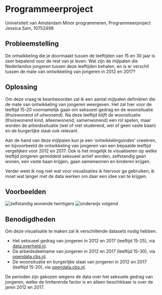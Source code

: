 # Programmeerproject

Universiteit van Amsterdam 
Minor programmeren, Programmeerproject
Jessica Sam, 10752498

## Probleemstelling
De ontwikkeling die je doormaakt tussen de leeftijden van 15 en 30 jaar is zeer bepalend voor de rest van je leven. Wat zijn de mijlpalen die Nederlandse jongeren tussen deze leeftijden behalen, en is er verschil tussen de mate van ontwikkeling van jongeren in 2012 en 2017? 


## Oplossing
Om deze vraag te beantwoorden zal ik een aantal mijlpalen definiëren die de mate van ontwikkeling van jongeren weergeven. Het zal hier voor de leeftijd 15-20 voornamelijk gaan om seksueel gedrag en de woonsituatie (thuiswonend of uitwonend). Na deze leeftijd blijft de woonsituatie (thuiswonend kind, alleenwonend, samenwonend) een rol spelen, maar worden de arbeidssituatie (wel of niet studerend, wel of geen vaste baan) en de burgerlijke staat ook relevant. 

Aan de hand van deze mijlpalen kun je een 'ontwikkelingsindex' creeëren, en bijvoorbeeld de ontwikkeling van jongeren van een bepaalde leeftijd vergelijken voor 2012 en 2017. 
Ook is het mogelijk te visualiseren op welke leeftijd jongeren gemiddeld seksueel actief worden, zelfstandig gaan wonen, een vaste baan krijgen, gaan samenwonen en kinderen krijgen. 

Verder weet ik nog niet wat voor visualisaties ik hiervoor ga gebruiken; ik moet wat langer met de data werken om daar een idee van te krijgen.

## Voorbeelden

![zelfstandig wonende twintigers](https://github.com/jesscsam/programmeerproject/blob/master/uithuis.jpg)
![onderwijs volgend](https://github.com/jesscsam/programmeerproject/blob/master/onderwijsvolgen.jpg)


## Benodigdheden
Om deze visualisatie te maken zal ik verschillende datasets nodig hebben. 

* Het seksueel gedrag van jongeren in 2012 en 2017 (leeftijd 15-25), via [data.overheid.nl](https://data.overheid.nl/dataset/47199-seksueel-gedrag--jongeren-van-12-tot-25-jaar--2017).
* De arbeidsdeelname van jongeren in 2012 en 2017 (leeftijd 15-30), via [opendata.cbs.nl](https://opendata.cbs.nl/statline/#/CBS/nl/dataset/82309NED/table?dl=1E617).
* De woonsituatie en burgerlijke staat van jongeren in 2012 en 2017 (leeftijd 15-20), via [opendata.cbs.nl](https://opendata.cbs.nl/statline/#/CBS/nl/dataset/37620/table?dl=1E65A). 

De perioden zijn gekozen wegens de data over het seksuele gedrag van jongeren, welke de limiterende factor is en alleen beschikbaar is over de jaren 2012 en 2017. 
